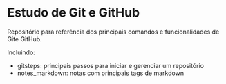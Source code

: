 # Estudo de Git e GitHub

Repositório para referência dos principais comandos e funcionalidades de Gite GitHub.

Incluindo:

- gitsteps: principais passos para iniciar e gerenciar um repositório
- notes_markdown: notas com principais tags de markdown
